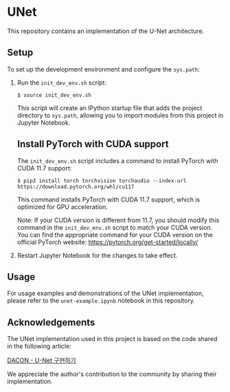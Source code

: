 # UNet

This repository contains an implementation of the U-Net architecture.

## Setup

To set up the development environment and configure the `sys.path`:

1. Run the `init_dev_env.sh` script:

   ```
   $ source init_dev_env.sh
   ```

   This script will create an IPython startup file that adds the project directory to `sys.path`, allowing you to import modules from this project in Jupyter Notebook.


   ## Install PyTorch with CUDA support

   The `init_dev_env.sh` script includes a command to install PyTorch with CUDA 11.7 support:

   ```
   $ pip3 install torch torchvision torchaudio --index-url https://download.pytorch.org/whl/cu117
   ```

   This command installs PyTorch with CUDA 11.7 support, which is optimized for GPU acceleration.

   Note: If your CUDA version is different from 11.7, you should modify this command in the
   `init_dev_env.sh` script to match your CUDA version. You can find the appropriate command for
   your CUDA version on the official PyTorch website: https://pytorch.org/get-started/locally/


2. Restart Jupyter Notebook for the changes to take effect.

## Usage

For usage examples and demonstrations of the UNet implementation, please refer to the `unet-example.ipynb` notebook in this repository.



## Acknowledgements

The UNet implementation used in this project is based on the code shared in the following article:

[DACON - U-Net 구현하기](https://dacon.io/codeshare/4245)

We appreciate the author's contribution to the community by sharing their implementation.

